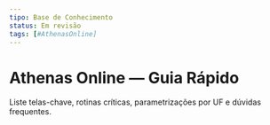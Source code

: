 ```yaml
---
tipo: Base de Conhecimento
status: Em revisão
tags: [#AthenasOnline]
---
```


# Athenas Online — Guia Rápido

Liste telas-chave, rotinas críticas, parametrizações por UF e dúvidas frequentes.
